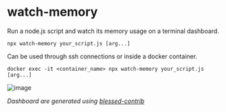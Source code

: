 # watch-memory

Run a node.js script and watch its memory usage on a terminal dashboard.

```shell
npx watch-memory your_script.js [arg...]
```

Can be used through ssh connections or inside a docker container.

```shell
docker exec -it <container_name> npx watch-memory your_script.js [arg...]
```

![image](https://user-images.githubusercontent.com/221211/113982536-2d00e500-9849-11eb-83b9-7bf2c5fdee0a.png)

*Dashboard are generated using [blessed-contrib](https://www.npmjs.com/package/blessed-contrib)*


